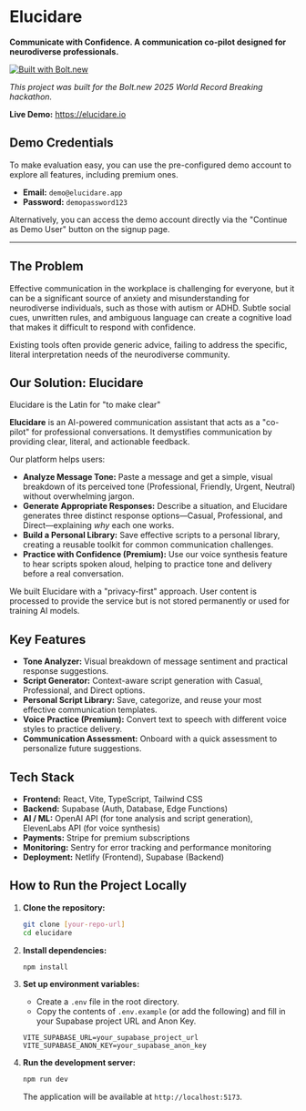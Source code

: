 # Elucidare

**Communicate with Confidence. A communication co-pilot designed for neurodiverse professionals.**

[![Built with Bolt.new](https://storage.bolt.army/white_circle_360x360.png)](https://bolt.new/?rid=5hjt0n)

*This project was built for the Bolt.new 2025 World Record Breaking hackathon.*

**Live Demo:** https://elucidare.io

## Demo Credentials

To make evaluation easy, you can use the pre-configured demo account to explore all features, including premium ones.

-   **Email:** `demo@elucidare.app`
-   **Password:** `demopassword123`

Alternatively, you can access the demo account directly via the "Continue as Demo User" button on the signup page.


---

## The Problem

Effective communication in the workplace is challenging for everyone, but it can be a significant source of anxiety and misunderstanding for neurodiverse individuals, such as those with autism or ADHD. Subtle social cues, unwritten rules, and ambiguous language can create a cognitive load that makes it difficult to respond with confidence.

Existing tools often provide generic advice, failing to address the specific, literal interpretation needs of the neurodiverse community.

## Our Solution: Elucidare

Elucidare is the Latin for "to make clear"

**Elucidare** is an AI-powered communication assistant that acts as a "co-pilot" for professional conversations. It demystifies communication by providing clear, literal, and actionable feedback.

Our platform helps users:
*   **Analyze Message Tone:** Paste a message and get a simple, visual breakdown of its perceived tone (Professional, Friendly, Urgent, Neutral) without overwhelming jargon.
*   **Generate Appropriate Responses:** Describe a situation, and Elucidare generates three distinct response options—Casual, Professional, and Direct—explaining *why* each one works.
*   **Build a Personal Library:** Save effective scripts to a personal library, creating a reusable toolkit for common communication challenges.
*   **Practice with Confidence (Premium):** Use our voice synthesis feature to hear scripts spoken aloud, helping to practice tone and delivery before a real conversation.

We built Elucidare with a "privacy-first" approach. User content is processed to provide the service but is not stored permanently or used for training AI models.

## Key Features

-   **Tone Analyzer:** Visual breakdown of message sentiment and practical response suggestions.
-   **Script Generator:** Context-aware script generation with Casual, Professional, and Direct options.
-   **Personal Script Library:** Save, categorize, and reuse your most effective communication templates.
-   **Voice Practice (Premium):** Convert text to speech with different voice styles to practice delivery.
-   **Communication Assessment:** Onboard with a quick assessment to personalize future suggestions.

## Tech Stack

-   **Frontend:** React, Vite, TypeScript, Tailwind CSS
-   **Backend:** Supabase (Auth, Database, Edge Functions)
-   **AI / ML:** OpenAI API (for tone analysis and script generation), ElevenLabs API (for voice synthesis)
-   **Payments:** Stripe for premium subscriptions
-   **Monitoring:** Sentry for error tracking and performance monitoring
-   **Deployment:** Netlify (Frontend), Supabase (Backend)

## How to Run the Project Locally

1.  **Clone the repository:**
    ```bash
    git clone [your-repo-url]
    cd elucidare
    ```

2.  **Install dependencies:**
    ```bash
    npm install
    ```

3.  **Set up environment variables:**
    -   Create a `.env` file in the root directory.
    -   Copy the contents of `.env.example` (or add the following) and fill in your Supabase project URL and Anon Key.
    ```
    VITE_SUPABASE_URL=your_supabase_project_url
    VITE_SUPABASE_ANON_KEY=your_supabase_anon_key
    ```

4.  **Run the development server:**
    ```bash
    npm run dev
    ```
    The application will be available at `http://localhost:5173`.



